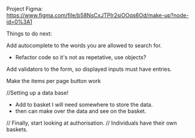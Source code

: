 Project Figma:
https://www.figma.com/file/b58NsCxJTPIr2siOOqs6Od/make-up?node-id=0%3A1

Things to do next:

Add autocomplete to the words you are allowed to search for.

- Refactor code so it's not as repetative, use objects?

Add validators to the form, so displayed inputs must have entries.

Make the items per page button work

//Setting up a data base!

- Add to basket I will need somewhere to store the data.
- then can make over the data and see on the basket.

// Finally, start looking at authorisation.
// Individuals have their own baskets.
